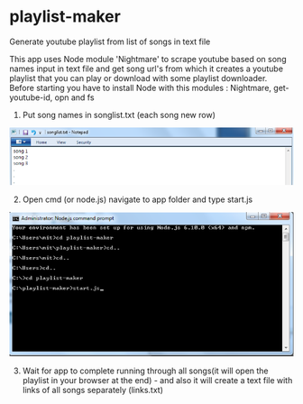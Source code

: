 # playlist-maker
Generate youtube playlist from list of songs in text file

This app uses Node module 'Nightmare' to scrape youtube based on song names input in text file and get song url's from which it creates a youtube playlist that you can play or download with some playlist downloader.
Before starting you have to install Node with this modules : Nightmare, get-youtube-id, opn and fs
1. Put song names in songlist.txt (each song new row)

![Songlist](https://github.com/ekardum/playlist-maker/blob/master/screenshots/1.png?raw=true)

2. Open cmd (or node.js) navigate to app folder and type start.js

![Songlist](https://github.com/ekardum/playlist-maker/blob/master/screenshots/2.png?raw=true)

3. Wait for app to complete running through all songs(it will open the playlist in your browser at the end) - and also it will create a text file with links of all songs separately (links.txt)
